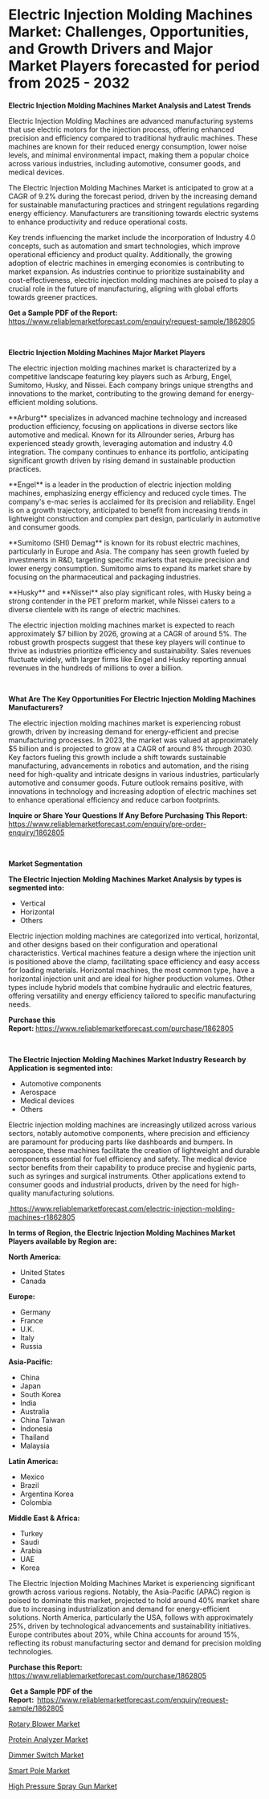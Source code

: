 <p><h1>Electric Injection Molding Machines Market: Challenges, Opportunities, and Growth Drivers and Major Market Players forecasted for period from 2025 - 2032</h1></p><p><strong>Electric Injection Molding Machines Market Analysis and Latest Trends</strong></p>
<p><p>Electric Injection Molding Machines are advanced manufacturing systems that use electric motors for the injection process, offering enhanced precision and efficiency compared to traditional hydraulic machines. These machines are known for their reduced energy consumption, lower noise levels, and minimal environmental impact, making them a popular choice across various industries, including automotive, consumer goods, and medical devices.</p><p>The Electric Injection Molding Machines Market is anticipated to grow at a CAGR of 9.2% during the forecast period, driven by the increasing demand for sustainable manufacturing practices and stringent regulations regarding energy efficiency. Manufacturers are transitioning towards electric systems to enhance productivity and reduce operational costs. </p><p>Key trends influencing the market include the incorporation of Industry 4.0 concepts, such as automation and smart technologies, which improve operational efficiency and product quality. Additionally, the growing adoption of electric machines in emerging economies is contributing to market expansion. As industries continue to prioritize sustainability and cost-effectiveness, electric injection molding machines are poised to play a crucial role in the future of manufacturing, aligning with global efforts towards greener practices.</p></p>
<p><strong>Get a Sample PDF of the Report:&nbsp;</strong> <a href="https://www.reliablemarketforecast.com/enquiry/request-sample/1862805?utm_campaign=1197&utm_medium=2&utm_source=Github&utm_content=ia&utm_term=08042025&utm_id=electric-injection-molding-machines">https://www.reliablemarketforecast.com/enquiry/request-sample/1862805</a></p>
<p>&nbsp;</p>
<p><strong>Electric Injection Molding Machines Major Market Players</strong></p>
<p><p>The electric injection molding machines market is characterized by a competitive landscape featuring key players such as Arburg, Engel, Sumitomo, Husky, and Nissei. Each company brings unique strengths and innovations to the market, contributing to the growing demand for energy-efficient molding solutions.</p><p>**Arburg** specializes in advanced machine technology and increased production efficiency, focusing on applications in diverse sectors like automotive and medical. Known for its Allrounder series, Arburg has experienced steady growth, leveraging automation and industry 4.0 integration. The company continues to enhance its portfolio, anticipating significant growth driven by rising demand in sustainable production practices.</p><p>**Engel** is a leader in the production of electric injection molding machines, emphasizing energy efficiency and reduced cycle times. The company's e-mac series is acclaimed for its precision and reliability. Engel is on a growth trajectory, anticipated to benefit from increasing trends in lightweight construction and complex part design, particularly in automotive and consumer goods. </p><p>**Sumitomo (SHI) Demag** is known for its robust electric machines, particularly in Europe and Asia. The company has seen growth fueled by investments in R&D, targeting specific markets that require precision and lower energy consumption. Sumitomo aims to expand its market share by focusing on the pharmaceutical and packaging industries.</p><p>**Husky** and **Nissei** also play significant roles, with Husky being a strong contender in the PET preform market, while Nissei caters to a diverse clientele with its range of electric machines. </p><p>The electric injection molding machines market is expected to reach approximately $7 billion by 2026, growing at a CAGR of around 5%. The robust growth prospects suggest that these key players will continue to thrive as industries prioritize efficiency and sustainability. Sales revenues fluctuate widely, with larger firms like Engel and Husky reporting annual revenues in the hundreds of millions to over a billion.</p></p>
<p>&nbsp;</p>
<p><strong>What Are The Key Opportunities For Electric Injection Molding Machines Manufacturers?</strong></p>
<p><p>The electric injection molding machines market is experiencing robust growth, driven by increasing demand for energy-efficient and precise manufacturing processes. In 2023, the market was valued at approximately $5 billion and is projected to grow at a CAGR of around 8% through 2030. Key factors fueling this growth include a shift towards sustainable manufacturing, advancements in robotics and automation, and the rising need for high-quality and intricate designs in various industries, particularly automotive and consumer goods. Future outlook remains positive, with innovations in technology and increasing adoption of electric machines set to enhance operational efficiency and reduce carbon footprints.</p></p>
<p><strong>Inquire or Share Your Questions If Any Before Purchasing This Report:</strong> <a href="https://www.reliablemarketforecast.com/enquiry/pre-order-enquiry/1862805?utm_campaign=1197&utm_medium=2&utm_source=Github&utm_content=ia&utm_term=08042025&utm_id=electric-injection-molding-machines">https://www.reliablemarketforecast.com/enquiry/pre-order-enquiry/1862805</a></p>
<p>&nbsp;</p>
<p><strong>Market Segmentation</strong></p>
<p><strong>The Electric Injection Molding Machines Market Analysis by types is segmented into:</strong></p>
<p><ul><li>Vertical</li><li>Horizontal</li><li>Others</li></ul></p>
<p><p>Electric injection molding machines are categorized into vertical, horizontal, and other designs based on their configuration and operational characteristics. Vertical machines feature a design where the injection unit is positioned above the clamp, facilitating space efficiency and easy access for loading materials. Horizontal machines, the most common type, have a horizontal injection unit and are ideal for higher production volumes. Other types include hybrid models that combine hydraulic and electric features, offering versatility and energy efficiency tailored to specific manufacturing needs.</p></p>
<p><strong>Purchase this Report:&nbsp;</strong><a href="https://www.reliablemarketforecast.com/purchase/1862805?utm_campaign=1197&utm_medium=2&utm_source=Github&utm_content=ia&utm_term=08042025&utm_id=electric-injection-molding-machines">https://www.reliablemarketforecast.com/purchase/1862805</a></p>
<p>&nbsp;</p>
<p><strong>The Electric Injection Molding Machines Market Industry Research by Application is segmented into:</strong></p>
<p><ul><li>Automotive components</li><li>Aerospace</li><li>Medical devices</li><li>Others</li></ul></p>
<p><p>Electric injection molding machines are increasingly utilized across various sectors, notably automotive components, where precision and efficiency are paramount for producing parts like dashboards and bumpers. In aerospace, these machines facilitate the creation of lightweight and durable components essential for fuel efficiency and safety. The medical device sector benefits from their capability to produce precise and hygienic parts, such as syringes and surgical instruments. Other applications extend to consumer goods and industrial products, driven by the need for high-quality manufacturing solutions.</p></p>
<p><a href="https://www.reliablemarketforecast.com/electric-injection-molding-machines-r1862805?utm_campaign=1197&utm_medium=2&utm_source=Github&utm_content=ia&utm_term=08042025&utm_id=electric-injection-molding-machines">&nbsp;https://www.reliablemarketforecast.com/electric-injection-molding-machines-r1862805</a></p>
<p><strong>In terms of Region, the Electric Injection Molding Machines Market Players available by Region are:</strong></p>
<p>
    <p> <strong> North America: </strong>
        <ul>
            <li>United States</li>
            <li>Canada</li>
        </ul>
        </p> 
    <p> <strong> Europe: </strong>
        <ul>
            <li>Germany</li>
            <li>France</li>
            <li>U.K.</li>
            <li>Italy</li>
            <li>Russia</li>
        </ul>
        </p> 
    <p> <strong> Asia-Pacific: </strong>
        <ul>
            <li>China</li>
            <li>Japan</li>
            <li>South Korea</li>
            <li>India</li>
            <li>Australia</li>
            <li>China Taiwan</li>
            <li>Indonesia</li>
            <li>Thailand</li>
            <li>Malaysia</li>
        </ul>
        </p> 
    <p> <strong> Latin America: </strong>
        <ul>
            <li>Mexico</li>
            <li>Brazil</li>
            <li>Argentina Korea</li>
            <li>Colombia</li>
        </ul>
        </p> 
    <p> <strong> Middle East & Africa: </strong>
        <ul>
            <li>Turkey</li>
            <li>Saudi</li>
            <li>Arabia</li>
            <li>UAE</li>
            <li>Korea</li>
        </ul>
    </p>
    </p>
<p><p>The Electric Injection Molding Machines Market is experiencing significant growth across various regions. Notably, the Asia-Pacific (APAC) region is poised to dominate this market, projected to hold around 40% market share due to increasing industrialization and demand for energy-efficient solutions. North America, particularly the USA, follows with approximately 25%, driven by technological advancements and sustainability initiatives. Europe contributes about 20%, while China accounts for around 15%, reflecting its robust manufacturing sector and demand for precision molding technologies.</p></p>
<p><strong>Purchase this Report: </strong><a href="https://www.reliablemarketforecast.com/purchase/1862805?utm_campaign=1197&utm_medium=2&utm_source=Github&utm_content=ia&utm_term=08042025&utm_id=electric-injection-molding-machines">https://www.reliablemarketforecast.com/purchase/1862805</a></p>
<p>&nbsp;<strong>Get a Sample PDF of the Report:&nbsp;&nbsp;</strong><a href="https://www.reliablemarketforecast.com/enquiry/request-sample/1862805?utm_campaign=1197&utm_medium=2&utm_source=Github&utm_content=ia&utm_term=08042025&utm_id=electric-injection-molding-machines">https://www.reliablemarketforecast.com/enquiry/request-sample/1862805</a></p>
<p><strong></strong></p>
<p><p><a href="https://github.com/kakeryttri0c/Market-Research-Report-List-1/blob/main/rotary-blower-market.md?utm_campaign=1197&utm_medium=2&utm_source=Github&utm_content=ia&utm_term=08042025&utm_id=electric-injection-molding-machines">Rotary Blower Market</a></p><p><a href="https://github.com/mgapeak/Market-Research-Report-List-1/blob/main/protein-analyzer-market.md?utm_campaign=1197&utm_medium=2&utm_source=Github&utm_content=ia&utm_term=08042025&utm_id=electric-injection-molding-machines">Protein Analyzer Market</a></p><p><a href="https://github.com/andulanick3/Market-Research-Report-List-1/blob/main/dimmer-switch-market.md?utm_campaign=1197&utm_medium=2&utm_source=Github&utm_content=ia&utm_term=08042025&utm_id=electric-injection-molding-machines">Dimmer Switch Market</a></p><p><a href="https://github.com/sleeprudantf/Market-Research-Report-List-1/blob/main/smart-pole-market.md?utm_campaign=1197&utm_medium=2&utm_source=Github&utm_content=ia&utm_term=08042025&utm_id=electric-injection-molding-machines">Smart Pole Market</a></p><p><a href="https://github.com/BrandonBrown3773/Market-Research-Report-List-1/blob/main/high-pressure-spray-gun-market.md?utm_campaign=1197&utm_medium=2&utm_source=Github&utm_content=ia&utm_term=08042025&utm_id=electric-injection-molding-machines">High Pressure Spray Gun Market</a></p></p>
